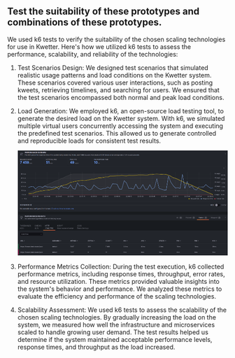 ## Test the suitability of these prototypes and combinations of these prototypes.

We used k6 tests to verify the suitability of the chosen scaling technologies for use in Kwetter. Here's how we utilized
k6 tests to assess the performance, scalability, and reliability of the technologies:

1. Test Scenarios Design: We designed test scenarios that simulated realistic usage patterns and load conditions on the
   Kwetter system. These scenarios covered various user interactions, such as posting kweets, retrieving timelines, and
   searching for users. We ensured that the test scenarios encompassed both normal and peak load conditions.

2. Load Generation: We employed k6, an open-source load testing tool, to generate the desired load on the Kwetter
   system. With k6, we simulated multiple virtual users concurrently accessing the system and executing the predefined
   test scenarios. This allowed us to generate controlled and reproducible loads for consistent test results.

   ![k6 Load Test result](images/k6_load.png)

3. Performance Metrics Collection: During the test execution, k6 collected performance metrics, including response
   times, throughput, error rates, and resource utilization. These metrics provided valuable insights into the system's
   behavior and performance. We analyzed these metrics to evaluate the efficiency and performance of the scaling
   technologies.

4. Scalability Assessment: We used k6 tests to assess the scalability of the chosen scaling technologies. By gradually
   increasing the load on the system, we measured how well the infrastructure and microservices scaled to handle growing
   user demand. The test results helped us determine if the system maintained acceptable performance levels, response
   times, and throughput as the load increased.

